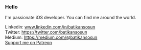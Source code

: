 
### Hello

I'm passionate iOS developer. You can find me around the world.

Linkedin: www.linkedin.com/in/batikansosun<br />
Twitter: https://twitter.com/batikansosun<br />
Medium: https://medium.com/@batikansosun <br />
<a href="https://www.patreon.com/batikansosun">Support me on Patreon</a>
